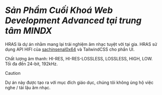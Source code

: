 # *Sản Phẩm Cuối Khoá Web Development Advanced tại trung tâm MINDX*

HRAS là dự án nhằm mang lại trải nghiệm âm nhạc tuyệt vời tại gia. HRAS sử dụng API HIFI của [sachinsenal0x64](https://github.com/sachinsenal0x64/hifi) và TailwindCSS cho phần UI.

Chất lượng âm thanh: HI-RES, HI-RES-LOSSLESS, LOSSLESS, HIGH, LOW. Tối đa đến 24-bit, 192kHz.

> [!CAUTION]
> Dự án này được tạo ra với mục đích giáo dục, chúng tôi không ủng hộ việc nghe / tải lậu âm nhạc.
